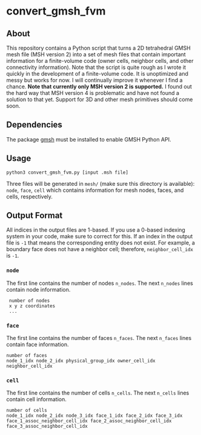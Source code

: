 # convert_gmsh_fvm
## About
This repository contains a Python script that turns a 2D tetrahedral GMSH mesh file (MSH version 2) into a set of mesh files that contain important information for a finite-volume code (owner cells, neighbor cells, and other connectivity information). Note that the script is quite rough as I wrote it quickly in the development of a finite-volume code. It is unoptimized and messy but works for now. I will continually improve it whenever I find a chance. **Note that currently only MSH version 2 is supported.** I found out the hard way that MSH version 4 is problematic and have not found a solution to that yet. Support for 3D and other mesh primitives should come soon.
## Dependencies
The package [gmsh](https://pypi.org/project/gmsh/) must be installed to enable GMSH Python API.
## Usage

    python3 convert_gmsh_fvm.py [input .msh file]
    
 Three files will be generated in `mesh/` (make sure this directory is available): `node`, `face`, `cell` which contains information for mesh nodes, faces, and cells, respectively.
 
 ## Output Format
 All indices in the output files are 1-based. If you use a 0-based indexing system in your code, make sure to correct for this. If an index in the output file is `-1` that means the corresponding entity does not exist. For example, a boundary face does not have a neighbor cell; therefore, `neighbor_cell_idx` is `-1`.
 ### `node`
 The first line contains the number of nodes `n_nodes`. The next  `n_nodes` lines contain node information.

     number of nodes
	 x y z coordinates
	 ...
 ### `face`
 The first line contains the number of faces `n_faces`. The next  `n_faces` lines contain face information.

    number of faces
	node_1_idx node_2_idx physical_group_idx owner_cell_idx neighbor_cell_idx
 ### `cell`
 The first line contains the number of cells `n_cells`. The next  `n_cells` lines contain cell information.

    number of cells
	node_1_idx node_2_idx node_3_idx face_1_idx face_2_idx face_3_idx face_1_assoc_neighbor_cell_idx face_2_assoc_neighbor_cell_idx face_3_assoc_neighbor_cell_idx
